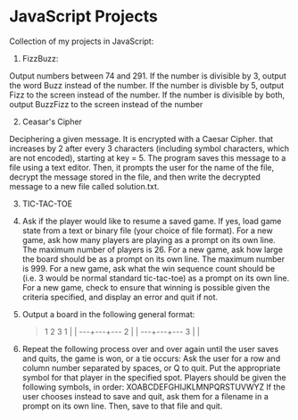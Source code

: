 # JavaScript Projects
Collection of my projects in JavaScript:

1. FizzBuzz:

 Output numbers between 74 and 291.
 If the number is divisible by 3, output the word Buzz instead of the number.
 If the number is divisble by 5, output Fizz to the screen instead of the number.
 If the number is divisible by both, output BuzzFizz to the screen instead of the number


2. Ceasar's Cipher

 Deciphering a given message. It is encrypted with a Caesar Cipher.
 that increases by 2 after every 3 characters (including symbol characters, which are not encoded), starting at key = 5.
 The program saves this message to a file using a text editor.
 Then, it prompts the user for the name of the file, decrypt the message stored in the file,
 and then write the decrypted message to a new file called solution.txt.

3. TIC-TAC-TOE

 1. Ask if the player would like to resume a saved game. If yes, load game state from a text or binary file (your choice of file format).
 For a new game, ask how many players are playing as a prompt on its own line. The maximum number of players is 26.
 For a new game, ask how large the board should be as a prompt on its own line. The maximum number is 999.
 For a new game, ask what the win sequence count should be (i.e. 3 would be normal standard tic-tac-toe) as a prompt on its own line.
 For a new game, check to ensure that winning is possible given the criteria specified, and display an error and quit if not.
 2. Output a board in the following general format:

       >   1   2   3
       >1     |   |
       >   ---+---+---
       >2     |   |
       >  ---+---+---
       >3     |   |

 3. Repeat the following process over and over again until the user saves and quits, the game is won, or a tie occurs:
 Ask the user for a row and column number separated by spaces, or Q to quit. Put the appropriate symbol for that player in the specified spot. Players should be given the following symbols, in order: XOABCDEFGHIJKLMNPQRSTUVWYZ
 If the user chooses instead to save and quit, ask them for a filename in a prompt on its own line. Then, save to that file and quit.

